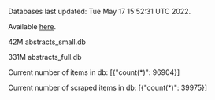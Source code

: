 Databases last updated: Tue May 17 15:52:31 UTC 2022. 

Available [here](https://github.com/cbeauhilton/ash-db/releases).


42M	abstracts_small.db

331M	abstracts_full.db

Current number of items in db:
[{"count(*)": 96904}]

Current number of scraped items in db:
[{"count(*)": 39975}]
